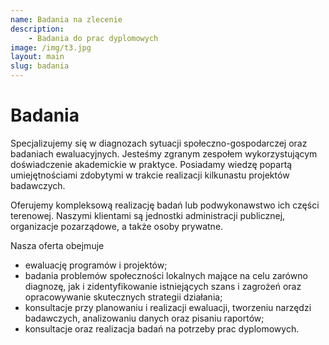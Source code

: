 ```yaml
---
name: Badania na zlecenie
description:
    - Badania do prac dyplomowych
image: /img/t3.jpg
layout: main
slug: badania
---
```


# Badania

Specjalizujemy się w diagnozach sytuacji społeczno-gospodarczej oraz badaniach ewaluacyjnych. Jesteśmy zgranym zespołem wykorzystującym doświadczenie akademickie w praktyce. Posiadamy wiedzę popartą umiejętnościami zdobytymi w trakcie realizacji kilkunastu projektów badawczych.

Oferujemy kompleksową realizację badań lub podwykonawstwo ich części terenowej.  Naszymi klientami są jednostki administracji publicznej, organizacje pozarządowe, a także osoby prywatne.

Nasza oferta obejmuje
* ewaluację programów i projektów;
* badania problemów społeczności lokalnych mające na celu zarówno diagnozę, jak i zidentyfikowanie istniejących szans i zagrożeń oraz opracowywanie skutecznych strategii działania;
* konsultacje przy planowaniu i realizacji ewaluacji, tworzeniu narzędzi badawczych, analizowaniu danych oraz pisaniu raportów;
* konsultacje oraz realizacja badań na potrzeby prac dyplomowych.
